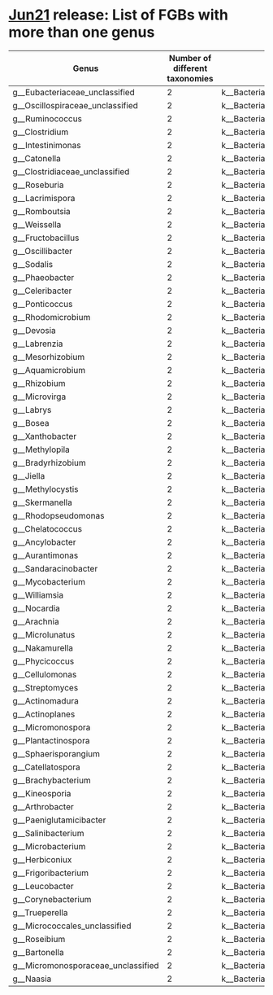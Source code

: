 # [Jun21](../README.md#taxonomic-genera-present-in-several-fgbs) release: List of FGBs with more than one genus
Genus | Number of different taxonomies | Different taxonomies
------------ | ------------- | -------------
g__Eubacteriaceae_unclassified	| 2	| k__Bacteria\|p__Firmicutes\|c__Clostridia\|o__Clostridiales\|f__Eubacteriaceae:2,k__Bacteria\|p__Firmicutes\|c__Clostridia\|o__Eubacteriales\|f__Eubacteriaceae:1
g__Oscillospiraceae_unclassified	| 2	| k__Bacteria\|p__Firmicutes\|c__Clostridia\|o__Eubacteriales\|f__Oscillospiraceae:2,k__Bacteria\|p__Firmicutes\|c__Clostridia\|o__Clostridiales\|f__Oscillospiraceae:2
g__Ruminococcus	| 2	| k__Bacteria\|p__Firmicutes\|c__Clostridia\|o__Clostridiales\|f__Ruminococcaceae:8,k__Bacteria\|p__Firmicutes\|c__Clostridia\|o__Eubacteriales\|f__Oscillospiraceae:2
g__Clostridium	| 2	| k__Bacteria\|p__Firmicutes\|c__Clostridia\|o__Clostridiales\|f__Clostridiaceae:116,k__Bacteria\|p__Firmicutes\|c__Clostridia\|o__Eubacteriales\|f__Clostridiaceae:2
g__Intestinimonas	| 2	| k__Bacteria\|p__Firmicutes\|c__Clostridia\|o__Clostridiales\|f__Clostridiales_unclassified:2,k__Bacteria\|p__Firmicutes\|c__Clostridia\|o__Eubacteriales\|f__Eubacteriales_unclassified:1
g__Catonella	| 2	| k__Bacteria\|p__Firmicutes\|c__Clostridia\|o__Eubacteriales\|f__Lachnospiraceae:1,k__Bacteria\|p__Firmicutes\|c__Clostridia\|o__Clostridiales\|f__Lachnospiraceae:1
g__Clostridiaceae_unclassified	| 2	| k__Bacteria\|p__Firmicutes\|c__Clostridia\|o__Clostridiales\|f__Clostridiaceae:16,k__Bacteria\|p__Firmicutes\|c__Clostridia\|o__Eubacteriales\|f__Clostridiaceae:3
g__Roseburia	| 2	| k__Bacteria\|p__Firmicutes\|c__Clostridia\|o__Clostridiales\|f__Lachnospiraceae:10,k__Bacteria\|p__Firmicutes\|c__Clostridia\|o__Eubacteriales\|f__Lachnospiraceae:1
g__Lacrimispora	| 2	| k__Bacteria\|p__Firmicutes\|c__Clostridia\|o__Clostridiales\|f__Lachnospiraceae:3,k__Bacteria\|p__Firmicutes\|c__Clostridia\|o__Eubacteriales\|f__Lachnospiraceae:1
g__Romboutsia	| 2	| k__Bacteria\|p__Firmicutes\|c__Clostridia\|o__Clostridiales\|f__Peptostreptococcaceae:6,k__Bacteria\|p__Firmicutes\|c__Clostridia\|o__Eubacteriales\|f__Peptostreptococcaceae:1
g__Weissella	| 2	| k__Bacteria\|p__Firmicutes\|c__Bacilli\|o__Lactobacillales\|f__Leuconostocaceae:12,k__Bacteria\|p__Firmicutes\|c__Bacilli\|o__Lactobacillales\|f__Lactobacillaceae:3
g__Fructobacillus	| 2	| k__Bacteria\|p__Firmicutes\|c__Bacilli\|o__Lactobacillales\|f__Leuconostocaceae:5,k__Bacteria\|p__Firmicutes\|c__Bacilli\|o__Lactobacillales\|f__Lactobacillaceae:2
g__Oscillibacter	| 2	| k__Bacteria\|p__Firmicutes\|c__Clostridia\|o__Clostridiales\|f__Oscillospiraceae:4,k__Bacteria\|p__Firmicutes\|c__Clostridia\|o__Eubacteriales\|f__Oscillospiraceae:4
g__Sodalis	| 2	| k__Bacteria\|p__Proteobacteria\|c__Gammaproteobacteria\|o__Enterobacterales\|f__Pectobacteriaceae:3,k__Bacteria\|p__Proteobacteria\|c__Gammaproteobacteria\|o__Enterobacterales\|f__Bruguierivoracaceae:1
g__Phaeobacter	| 2	| k__Bacteria\|p__Proteobacteria\|c__Alphaproteobacteria\|o__Rhodobacterales\|f__Rhodobacteraceae:7,k__Bacteria\|p__Proteobacteria\|c__Alphaproteobacteria\|o__Rhodobacterales\|f__Roseobacteraceae:1
g__Celeribacter	| 2	| k__Bacteria\|p__Proteobacteria\|c__Alphaproteobacteria\|o__Rhodobacterales\|f__Rhodobacteraceae:8,k__Bacteria\|p__Proteobacteria\|c__Alphaproteobacteria\|o__Rhodobacterales\|f__Roseobacteraceae:1
g__Ponticoccus	| 2	| k__Bacteria\|p__Actinobacteria\|c__Actinomycetia\|o__Propionibacteriales\|f__Propionibacteriaceae:1,k__Bacteria\|p__Proteobacteria\|c__Alphaproteobacteria\|o__Rhodobacterales\|f__Rhodobacteraceae:2
g__Rhodomicrobium	| 2	| k__Bacteria\|p__Proteobacteria\|c__Alphaproteobacteria\|o__Rhizobiales\|f__Hyphomicrobiaceae:2,k__Bacteria\|p__Proteobacteria\|c__Alphaproteobacteria\|o__Hyphomicrobiales\|f__Hyphomicrobiaceae:1
g__Devosia	| 2	| k__Bacteria\|p__Proteobacteria\|c__Alphaproteobacteria\|o__Rhizobiales\|f__Hyphomicrobiaceae:22,k__Bacteria\|p__Proteobacteria\|c__Alphaproteobacteria\|o__Hyphomicrobiales\|f__Devosiaceae:3
g__Labrenzia	| 2	| k__Bacteria\|p__Proteobacteria\|c__Alphaproteobacteria\|o__Rhodobacterales\|f__Rhodobacteraceae:7,k__Bacteria\|p__Proteobacteria\|c__Alphaproteobacteria\|o__Hyphomicrobiales\|f__Stappiaceae:1
g__Mesorhizobium	| 2	| k__Bacteria\|p__Proteobacteria\|c__Alphaproteobacteria\|o__Rhizobiales\|f__Phyllobacteriaceae:21,k__Bacteria\|p__Proteobacteria\|c__Alphaproteobacteria\|o__Hyphomicrobiales\|f__Phyllobacteriaceae:1
g__Aquamicrobium	| 2	| k__Bacteria\|p__Proteobacteria\|c__Alphaproteobacteria\|o__Rhizobiales\|f__Phyllobacteriaceae:3,k__Bacteria\|p__Proteobacteria\|c__Alphaproteobacteria\|o__Hyphomicrobiales\|f__Phyllobacteriaceae:1
g__Rhizobium	| 2	| k__Bacteria\|p__Proteobacteria\|c__Alphaproteobacteria\|o__Rhizobiales\|f__Rhizobiaceae:43,k__Bacteria\|p__Proteobacteria\|c__Alphaproteobacteria\|o__Hyphomicrobiales\|f__Rhizobiaceae:3
g__Microvirga	| 2	| k__Bacteria\|p__Proteobacteria\|c__Alphaproteobacteria\|o__Rhizobiales\|f__Methylobacteriaceae:11,k__Bacteria\|p__Proteobacteria\|c__Alphaproteobacteria\|o__Hyphomicrobiales\|f__Methylobacteriaceae:4
g__Labrys	| 2	| k__Bacteria\|p__Proteobacteria\|c__Alphaproteobacteria\|o__Rhizobiales\|f__Xanthobacteraceae:1,k__Bacteria\|p__Proteobacteria\|c__Alphaproteobacteria\|o__Hyphomicrobiales\|f__Xanthobacteraceae:1
g__Bosea	| 2	| k__Bacteria\|p__Proteobacteria\|c__Alphaproteobacteria\|o__Rhizobiales\|f__Bradyrhizobiaceae:12,k__Bacteria\|p__Proteobacteria\|c__Alphaproteobacteria\|o__Hyphomicrobiales\|f__Boseaceae:1
g__Xanthobacter	| 2	| k__Bacteria\|p__Proteobacteria\|c__Alphaproteobacteria\|o__Rhizobiales\|f__Xanthobacteraceae:2,k__Bacteria\|p__Proteobacteria\|c__Alphaproteobacteria\|o__Hyphomicrobiales\|f__Xanthobacteraceae:1
g__Methylopila	| 2	| k__Bacteria\|p__Proteobacteria\|c__Alphaproteobacteria\|o__Rhizobiales\|f__Methylocystaceae:2,k__Bacteria\|p__Proteobacteria\|c__Alphaproteobacteria\|o__Hyphomicrobiales\|f__Methylocystaceae:1
g__Bradyrhizobium	| 2	| k__Bacteria\|p__Proteobacteria\|c__Alphaproteobacteria\|o__Rhizobiales\|f__Bradyrhizobiaceae:14,k__Bacteria\|p__Proteobacteria\|c__Alphaproteobacteria\|o__Hyphomicrobiales\|f__Bradyrhizobiaceae:3
g__Jiella	| 2	| k__Bacteria\|p__Proteobacteria\|c__Alphaproteobacteria\|o__Hyphomicrobiales\|f__Aurantimonadaceae:2,k__Bacteria\|p__Proteobacteria\|c__Alphaproteobacteria\|o__Rhizobiales\|f__Aurantimonadaceae:1
g__Methylocystis	| 2	| k__Bacteria\|p__Proteobacteria\|c__Alphaproteobacteria\|o__Rhizobiales\|f__Methylocystaceae:5,k__Bacteria\|p__Proteobacteria\|c__Alphaproteobacteria\|o__Hyphomicrobiales\|f__Methylocystaceae:1
g__Skermanella	| 2	| k__Bacteria\|p__Proteobacteria\|c__Alphaproteobacteria\|o__Rhodospirillales\|f__Rhodospirillaceae:2,k__Bacteria\|p__Proteobacteria\|c__Alphaproteobacteria\|o__Rhodospirillales\|f__Azospirillaceae:1
g__Rhodopseudomonas	| 2	| k__Bacteria\|p__Proteobacteria\|c__Alphaproteobacteria\|o__Hyphomicrobiales\|f__Bradyrhizobiaceae:1,k__Bacteria\|p__Proteobacteria\|c__Alphaproteobacteria\|o__Rhizobiales\|f__Bradyrhizobiaceae:4
g__Chelatococcus	| 2	| k__Bacteria\|p__Proteobacteria\|c__Alphaproteobacteria\|o__Rhizobiales\|f__Chelatococcaceae:2,k__Bacteria\|p__Proteobacteria\|c__Alphaproteobacteria\|o__Hyphomicrobiales\|f__Chelatococcaceae:1
g__Ancylobacter	| 2	| k__Bacteria\|p__Proteobacteria\|c__Alphaproteobacteria\|o__Rhizobiales\|f__Xanthobacteraceae:2,k__Bacteria\|p__Proteobacteria\|c__Alphaproteobacteria\|o__Hyphomicrobiales\|f__Xanthobacteraceae:2
g__Aurantimonas	| 2	| k__Bacteria\|p__Proteobacteria\|c__Alphaproteobacteria\|o__Rhizobiales\|f__Aurantimonadaceae:5,k__Bacteria\|p__Proteobacteria\|c__Alphaproteobacteria\|o__Hyphomicrobiales\|f__Aurantimonadaceae:1
g__Sandaracinobacter	| 2	| k__Bacteria\|p__Proteobacteria\|c__Alphaproteobacteria\|o__Sphingomonadales\|f__Sphingomonadaceae:2,k__Bacteria\|p__Proteobacteria\|c__Alphaproteobacteria\|o__Sphingomonadales\|f__Sphingosinicellaceae:1
g__Mycobacterium	| 2	| k__Bacteria\|p__Actinobacteria\|c__Actinobacteria\|o__Corynebacteriales\|f__Mycobacteriaceae:50,k__Bacteria\|p__Actinobacteria\|c__Actinomycetia\|o__Corynebacteriales\|f__Mycobacteriaceae:1
g__Williamsia	| 2	| k__Bacteria\|p__Actinobacteria\|c__Actinobacteria\|o__Corynebacteriales\|f__Nocardiaceae:6,k__Bacteria\|p__Actinobacteria\|c__Actinomycetia\|o__Corynebacteriales\|f__Nocardiaceae:1
g__Nocardia	| 2	| k__Bacteria\|p__Actinobacteria\|c__Actinobacteria\|o__Corynebacteriales\|f__Nocardiaceae:35,k__Bacteria\|p__Actinobacteria\|c__Actinomycetia\|o__Corynebacteriales\|f__Nocardiaceae:3
g__Arachnia	| 2	| k__Bacteria\|p__Actinobacteria\|c__Actinomycetia\|o__Propionibacteriales\|f__Propionibacteriaceae:1,k__Bacteria\|p__Actinobacteria\|c__Actinobacteria\|o__Propionibacteriales\|f__Propionibacteriaceae:2
g__Microlunatus	| 2	| k__Bacteria\|p__Actinobacteria\|c__Actinobacteria\|o__Propionibacteriales\|f__Propionibacteriaceae:4,k__Bacteria\|p__Actinobacteria\|c__Actinomycetia\|o__Propionibacteriales\|f__Propionibacteriaceae:1
g__Nakamurella	| 2	| k__Bacteria\|p__Actinobacteria\|c__Actinobacteria\|o__Nakamurellales\|f__Nakamurellaceae:6,k__Bacteria\|p__Actinobacteria\|c__Actinomycetia\|o__Nakamurellales\|f__Nakamurellaceae:1
g__Phycicoccus	| 2	| k__Bacteria\|p__Actinobacteria\|c__Actinobacteria\|o__Micrococcales\|f__Intrasporangiaceae:3,k__Bacteria\|p__Actinobacteria\|c__Actinomycetia\|o__Micrococcales\|f__Intrasporangiaceae:1
g__Cellulomonas	| 2	| k__Bacteria\|p__Actinobacteria\|c__Actinobacteria\|o__Micrococcales\|f__Cellulomonadaceae:25,k__Bacteria\|p__Actinobacteria\|c__Actinomycetia\|o__Micrococcales\|f__Cellulomonadaceae:2
g__Streptomyces	| 2	| k__Bacteria\|p__Actinobacteria\|c__Actinobacteria\|o__Streptomycetales\|f__Streptomycetaceae:121,k__Bacteria\|p__Actinobacteria\|c__Actinomycetia\|o__Streptomycetales\|f__Streptomycetaceae:4
g__Actinomadura	| 2	| k__Bacteria\|p__Actinobacteria\|c__Actinobacteria\|o__Streptosporangiales\|f__Thermomonosporaceae:13,k__Bacteria\|p__Actinobacteria\|c__Actinomycetia\|o__Streptosporangiales\|f__Thermomonosporaceae:1
g__Actinoplanes	| 2	| k__Bacteria\|p__Actinobacteria\|c__Actinobacteria\|o__Micromonosporales\|f__Micromonosporaceae:15,k__Bacteria\|p__Actinobacteria\|c__Actinomycetia\|o__Micromonosporales\|f__Micromonosporaceae:3
g__Micromonospora	| 2	| k__Bacteria\|p__Actinobacteria\|c__Actinobacteria\|o__Micromonosporales\|f__Micromonosporaceae:7,k__Bacteria\|p__Actinobacteria\|c__Actinomycetia\|o__Micromonosporales\|f__Micromonosporaceae:2
g__Plantactinospora	| 2	| k__Bacteria\|p__Actinobacteria\|c__Actinomycetia\|o__Micromonosporales\|f__Micromonosporaceae:1,k__Bacteria\|p__Actinobacteria\|c__Actinobacteria\|o__Micromonosporales\|f__Micromonosporaceae:2
g__Sphaerisporangium	| 2	| k__Bacteria\|p__Actinobacteria\|c__Actinobacteria\|o__Streptosporangiales\|f__Streptosporangiaceae:3,k__Bacteria\|p__Actinobacteria\|c__Actinomycetia\|o__Streptosporangiales\|f__Streptosporangiaceae:1
g__Catellatospora	| 2	| k__Bacteria\|p__Actinobacteria\|c__Actinobacteria\|o__Micromonosporales\|f__Micromonosporaceae:1,k__Bacteria\|p__Actinobacteria\|c__Actinomycetia\|o__Micromonosporales\|f__Micromonosporaceae:1
g__Brachybacterium	| 2	| k__Bacteria\|p__Actinobacteria\|c__Actinobacteria\|o__Micrococcales\|f__Dermabacteraceae:11,k__Bacteria\|p__Actinobacteria\|c__Actinomycetia\|o__Micrococcales\|f__Dermabacteraceae:1
g__Kineosporia	| 2	| k__Bacteria\|p__Actinobacteria\|c__Actinobacteria\|o__Kineosporiales\|f__Kineosporiaceae:2,k__Bacteria\|p__Actinobacteria\|c__Actinomycetia\|o__Kineosporiales\|f__Kineosporiaceae:1
g__Arthrobacter	| 2	| k__Bacteria\|p__Actinobacteria\|c__Actinobacteria\|o__Micrococcales\|f__Micrococcaceae:72,k__Bacteria\|p__Actinobacteria\|c__Actinomycetia\|o__Micrococcales\|f__Micrococcaceae:3
g__Paeniglutamicibacter	| 2	| k__Bacteria\|p__Actinobacteria\|c__Actinobacteria\|o__Micrococcales\|f__Micrococcaceae:1,k__Bacteria\|p__Actinobacteria\|c__Actinomycetia\|o__Micrococcales\|f__Micrococcaceae:1
g__Salinibacterium	| 2	| k__Bacteria\|p__Actinobacteria\|c__Actinomycetia\|o__Micrococcales\|f__Microbacteriaceae:1,k__Bacteria\|p__Actinobacteria\|c__Actinobacteria\|o__Micrococcales\|f__Microbacteriaceae:3
g__Microbacterium	| 2	| k__Bacteria\|p__Actinobacteria\|c__Actinobacteria\|o__Micrococcales\|f__Microbacteriaceae:70,k__Bacteria\|p__Actinobacteria\|c__Actinomycetia\|o__Micrococcales\|f__Microbacteriaceae:3
g__Herbiconiux	| 2	| k__Bacteria\|p__Actinobacteria\|c__Actinobacteria\|o__Micrococcales\|f__Microbacteriaceae:2,k__Bacteria\|p__Actinobacteria\|c__Actinomycetia\|o__Micrococcales\|f__Microbacteriaceae:1
g__Frigoribacterium	| 2	| k__Bacteria\|p__Actinobacteria\|c__Actinobacteria\|o__Micrococcales\|f__Microbacteriaceae:2,k__Bacteria\|p__Actinobacteria\|c__Actinomycetia\|o__Micrococcales\|f__Microbacteriaceae:1
g__Leucobacter	| 2	| k__Bacteria\|p__Actinobacteria\|c__Actinobacteria\|o__Micrococcales\|f__Microbacteriaceae:18,k__Bacteria\|p__Actinobacteria\|c__Actinomycetia\|o__Micrococcales\|f__Microbacteriaceae:6
g__Corynebacterium	| 2	| k__Bacteria\|p__Actinobacteria\|c__Actinobacteria\|o__Corynebacteriales\|f__Corynebacteriaceae:82,k__Bacteria\|p__Actinobacteria\|c__Actinomycetia\|o__Corynebacteriales\|f__Corynebacteriaceae:2
g__Trueperella	| 2	| k__Bacteria\|p__Actinobacteria\|c__Actinobacteria\|o__Actinomycetales\|f__Actinomycetaceae:3,k__Bacteria\|p__Actinobacteria\|c__Actinomycetia\|o__Actinomycetales\|f__Actinomycetaceae:1
g__Micrococcales_unclassified	| 2	| k__Bacteria\|p__Actinobacteria\|c__Actinobacteria\|o__Micrococcales\|f__Micrococcales_unclassified:1,k__Bacteria\|p__Actinobacteria\|c__Actinomycetia\|o__Micrococcales\|f__Micrococcales_unclassified:1
g__Roseibium	| 2	| k__Bacteria\|p__Proteobacteria\|c__Alphaproteobacteria\|o__Rhodobacterales\|f__Rhodobacteraceae:1,k__Bacteria\|p__Proteobacteria\|c__Alphaproteobacteria\|o__Hyphomicrobiales\|f__Stappiaceae:1
g__Bartonella	| 2	| k__Bacteria\|p__Proteobacteria\|c__Alphaproteobacteria\|o__Rhizobiales\|f__Bartonellaceae:10,k__Bacteria\|p__Proteobacteria\|c__Alphaproteobacteria\|o__Hyphomicrobiales\|f__Bartonellaceae:1
g__Micromonosporaceae_unclassified	| 2	| k__Bacteria\|p__Actinobacteria\|c__Actinobacteria\|o__Micromonosporales\|f__Micromonosporaceae:1,k__Bacteria\|p__Actinobacteria\|c__Actinomycetia\|o__Micromonosporales\|f__Micromonosporaceae:1
g__Naasia	| 2	| k__Bacteria\|p__Actinobacteria\|c__Actinobacteria\|o__Micrococcales\|f__Microbacteriaceae:1,k__Bacteria\|p__Actinobacteria\|c__Actinomycetia\|o__Micrococcales\|f__Microbacteriaceae:1
